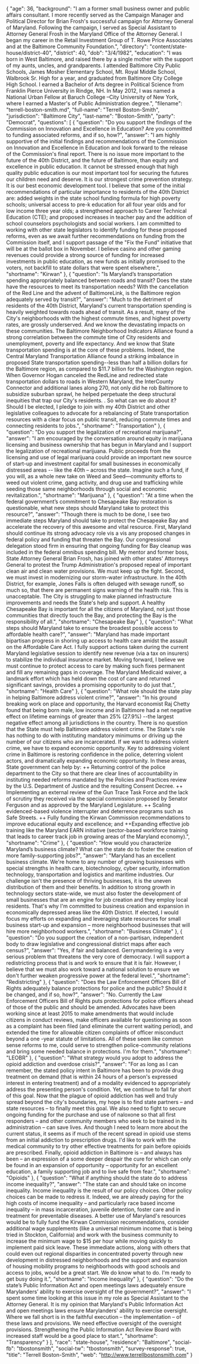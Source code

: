 {
  "age": 36,
  "background": "I am a former small business owner and public affairs consultant. I more recently served as the Campaign Manager and Political Director for Brian Frosh's successful campaign for Attorney General of Maryland. Following the campaign, I served as Special Assistant to Attorney General Frosh in the Maryland Office of the Attorney General. I began my career in the Retail Investment Group of T. Rowe Price Associates and at the Baltimore Community Foundation.",
  "directory": "content/state-house/district-40",
  "district": 40,
  "dob": "3/4/1982",
  "education": "I was born in West Baltimore, and raised there by a single mother with the support of my aunts, uncles, and grandparents. I attended Baltimore City Public Schools, James Mosher Elementary School, Mt. Royal Middle School, Walbrook Sr. High for a year, and graduated from Baltimore City College High School. I earned a Bachelor of Arts degree in Political Science from Franklin Pierce University in Rindge, NH. In May 2012, I was named a National Urban Fellow at Baruch College –City University of New York, where I earned a Master's of Public Administration degree.",
  "filename": "terrell-boston-smith.md",
  "full-name": "Terrell Boston-Smith",
  "jurisdiction": "Baltimore City",
  "last-name": "Boston-Smith",
  "party": "Democrat",
  "questions": [
    {
      "question": "Do you support the findings of the Commission on Innovation and Excellence in Education? Are you committed to funding associated reforms, and if so, how?",
      "answer": "I am highly supportive of the initial findings and recommendations of the Commission on Innovation and Excellence in Education and look forward to the release of the Commission's final report.  There is no issue more important to the future of the 40th District, and the future of Baltimore, than equity and excellence in public education.  It cannot be stressed enough that high quality public education is our most important tool for securing the futures our children need and deserve.  It is our strongest crime prevention strategy. It is our best economic development tool.  I believe that some of the initial recommendations of particular importance to residents of the 40th District are:  added weights in the state school funding formula for high poverty schools; universal access to pre-k education for all four year olds and for low income three year olds; a strengthened approach to Career Technical Education (CTE); and proposed increases in teacher pay and the addition of school counselors psychologists and social workers.  I am committed to working with other state legislators to identify funding for these proposed reforms, even as we await further recommendations on funding from the Commission itself, and I support passage of the \"Fix the Fund\" initiative that will be at the ballot box in November.  I believe casino and other gaming revenues could provide a strong source of funding for increased investments in public education, as new funds as initially promised to the voters, not backfill to state dollars that were spent elsewhere.",
      "shortname": "Kirwan"
    },
    {
      "question": "Is Maryland’s transportation spending appropriately balanced between roads and transit? Does the state have the resources to meet its transportation needs? With the cancellation of the Red Line and the advent of BaltimoreLink, is the Baltimore region adequately served by transit?",
      "answer": "Much to the detriment of residents of the 40th District, Maryland's current transportation spending is heavily weighted towards roads ahead of transit.  As a result, many of the City's neighborhoods with the highest commute times, and highest poverty rates, are grossly underserved.  And we know the devastating impacts on these communities.  The Baltimore Neighborhood Indicators Alliance found a strong correlation between the commute time of City residents and unemployment, poverty and life expectancy.  And we know that State transportation spending is at the core of these problems.  Indeed, the Central Maryland Transportation Alliance found a striking imbalance in proposed State transportation spending--less than half a billion dollars for the Baltimore region, as compared to $11.7 billion for the Washington region. When Governor Hogan canceled the RedLine and redirected state transportation dollars to roads in Western Maryland, the InterCounty Connector and additional lanes along 270, not only did he rob Baltimore to subsidize suburban sprawl, he helped perpetuate the deep structural inequities that trap our City's residents. .     So what can we do about it? Should I be elected, I pledge to join with my 40th District and other legislative colleagues to advocate for a rebalancing of State transportation resources with a clear focus on public transit, reducing commute times and connecting residents to jobs.",
      "shortname": "Transportation"
    },
    {
      "question": "Do you support the legalization of recreational marijuana?",
      "answer": "I am encouraged by the conversation around equity in marijuana licensing and business ownership that has begun in Maryland and I support the legalization of recreational marijuana.  Public proceeds from the licensing and use of legal marijuana could provide an important new source of start-up and investment capital for small businesses in economically distressed areas  -- like the 40th – across the state.   Imagine such a fund, if you will, as a whole new take on Weed and Seed—community efforts to weed out violent crime, gang activity, and drug use and trafficking while seeding those same neighborhoods through social and economic revitalization.",
      "shortname": "Marijuana"
    },
    {
      "question": "At a time when the federal government’s commitment to Chesapeake Bay restoration is questionable, what new steps should Maryland take to protect this resource?",
      "answer": "Though there is much to be done, I see two immediate steps Maryland should take to protect the Chesapeake Bay and accelerate the recovery of this awesome and vital resource.  First, Maryland should continue its strong advocacy role vis a vis any proposed changes in federal policy and funding that threaten the Bay.  Our congressional delegation stood firm in ensuring that ongoing funding for Bay cleanup was included in the federal omnibus spending bill. My mentor and former boss, State Attorney General Brian Frosh, has joined with other states' Attorneys General to protest the Trump Administration's proposed repeal of important clean air and clean water provisions. We must keep up the fight.  Second, we must invest in modernizing our storm-water infrastructure. In the 40th District, for example, Jones Falls is often deluged with sewage runoff, so much so, that there are permanent signs warning of the health risk. This is unacceptable.  The City is struggling to make planned infrastructure improvements and needs the State's help and support.  A healthy Chesapeake Bay is important for all the citizens of Maryland, not just those communities that directly touch the Bay, and protecting the Bay is the responsibility of all.",
      "shortname": "Chesapeake Bay"
    },
    {
      "question": "What steps should Maryland take to ensure the broadest possible access to affordable health care?",
      "answer": "Maryland has made important bipartisan progress in shoring up access to health care amidst the assault on the Affordable Care Act.  I fully support actions taken during the current Maryland legislative session to identify new revenue (via a tax on insurers) to stabilize the individual insurance market.  Moving forward, I believe we must continue to protect access to care by making such fixes permanent and fill any remaining gaps in coverage.  The Maryland Medicaid waiver, a landmark effort which has held down the cost of care and returned significant savings, provides a promising opportunity to do just that.",
      "shortname": "Health Care"
    },
    {
      "question": "What role should the state play in helping Baltimore address violent crime?",
      "answer": "In his ground breaking work on place and opportunity, the Harvard economist Raj Chetty found that being born male, low income and in Baltimore had a net negative effect on lifetime earnings of greater than 25% (27.9%) --the largest negative effect among all jurisdictions in the country.    There is no question that the State must help Baltimore address violent crime. The State's role has nothing to do with instituting mandatory minimums or driving up the number of our citizens who are incarcerated. If we want to address violent crime, we have to expand economic opportunity.  Key to addressing violent crime in Baltimore is restoring confidence in the police, deterring violent actors, and dramatically expanding economic opportunity.   In these areas, State government can help by: ++ Returning control of the police department to the City so that there are clear lines of accountability in instituting needed reforms mandated by the Policies and Practices review by the U.S. Department of Justice and the resulting Consent Decree.  ++ Implementing an external review of the Gun Trace Task Force and the lack of scrutiny they received via the special commission proposed by Senator Ferguson and as approved by the Maryland Legislature.   ++ Scaling evidenced-based violence interrupter and deterrence programs such as Safe Streets.  ++ Fully funding the Kirwan Commission recommendations to improve educational equity and excellence; and  ++Expanding effective job training like the Maryland EARN initiative (sector-based workforce training that leads to career track job in growing areas of the Maryland economy).",
      "shortname": "Crime"
    },
    {
      "question": "How would you characterize Maryland’s business climate? What can the state do to foster the creation of more family-supporting jobs?",
      "answer": "Maryland has an excellent business climate.  We're home to any number of growing businesses with special strengths in health care, biotechnology, cyber security, information technology, transportation and logistics and maritime industries.  Our challenge isn't the presence of thriving businesses, it is the uneven distribution of them and their benefits.  In addition to strong growth in technology sectors state-wide, we must also foster the development of small businesses that are an engine for job creation and they employ local residents. That's why I'm committed to business creation and expansion in economically depressed areas like the 40th District.  If elected, I would focus my efforts on expanding and leveraging state resources for small business start-up and expansion – more neighborhood businesses that will hire more neighborhood workers.",
      "shortname": "Business Climate"
    },
    {
      "question": "Do you support the creation of a non-partisan, independent body to draw legislative and congressional district maps after each census?",
      "answer": "Yes, if fair and balanced.  Gerrymandering is a very serious problem that threatens the very core of democracy. I will support a redistricting process that is and work to ensure that it is fair. However, I believe that we must also work toward a national solution to ensure we don't further weaken progressive power at the federal level.",
      "shortname": "Redistricting"
    },
    {
      "question": "Does the Law Enforcement Officers Bill of Rights adequately balance protections for police and the public? Should it be changed, and if so, how?",
      "answer": "No.  Currently the Law Enforcement Officers Bill of Rights puts protections for police officers ahead of those of the public and should be amended.  Advocates have been working since at least 2015 to make amendments that would include citizens in conduct reviews, make officers available for questioning as soon as a complaint has been filed (and eliminate the current waiting period), and extended the time for allowable citizen complaints of officer misconduct beyond a one -year statute of limitations.   All of these seem like common sense reforms to me, could serve to strengthen police-community relations and bring some needed balance in protections.  I'm for them.",
      "shortname": "LEOBR"
    },
    {
      "question": "What strategy would you adopt to address the opioid addiction and overdose crisis?",
      "answer": "For as long as I can remember, the stated policy intent in Baltimore has been to provide drug treatment on demand (that is within 24 hours of a person's expressed interest in entering treatment) and of a modality evidenced to appropriately address the presenting person's condition. Yet, we continue to fall far short of this goal.  Now that the plague of opioid addiction has well and truly spread beyond the city's boundaries, my hope is to find state partners – and state resources – to finally meet this goal. We also need to fight to secure ongoing funding for the purchase and use of naloxone so that all first responders – and other community members who seek to be trained in its administration – can save lives.  And though I need to learn more about the current status, it seems as if much of the recent spread in opioid use stems from an initial addiction to prescription drugs.  I'd like to work with the medical community to try other effective treatments for pain before opioids are prescribed. Finally, opioid addiction in Baltimore is – and always has been – an expression of a some deeper despair the cure for which can only be found in an expansion of opportunity – opportunity for an excellent education, a family supporting job and to live safe from fear.",
      "shortname": "Opioids"
    },
    {
      "question": "What if anything should the state do to address income inequality?",
      "answer": "The state can and should take on income inequality.  Income inequality is the result of our policy choices.  Other policy choices can be made to redress it.  Indeed, we are already paying for the high costs of income inequality – and particularly race based income inequality – in mass incarceration, juvenile detention, foster care and in treatment for preventable diseases.  A better use of Maryland's resources would be to fully fund the Kirwan Commission recommendations, consider additional wage supplements (like a universal minimum income that is being tried in Stockton, California) and work with the business community to increase the minimum wage to $15 per hour while moving quickly to implement paid sick leave.  These immediate actions, along with others that could even out regional disparities in concentrated poverty through new development in distressed neighborhoods and the support and expansion of housing mobility programs to neighborhoods with good schools and access to jobs, would be a great start.  We do know what to do. I'm ready to get busy doing it.",
      "shortname": "Income inequality"
    },
    {
      "question": "Do the state’s Public Information Act and open meetings laws adequately ensure Marylanders’ ability to exercise oversight of the government?",
      "answer": "I spent some time looking at this issue in my role as Special Assistant to the Attorney General.  It is my opinion that Maryland's Public Information Act and open meetings laws ensure Marylanders' ability to exercise oversight.  Where we fall short is in the faithful execution – the implementation – of these laws and provisions.  We need effective oversight of the oversight provisions.  Strengthening the Public Information Act Review Board with increased staff would be a good place to start.",
      "shortname": "Transparency"
    }
  ],
  "race": "state-house",
  "residence": "Baltimore",
  "social-fb": "tbostonsmith",
  "social-tw": "tbostonsmith",
  "survey-response": true,
  "title": "Terrell Boston-Smith",
  "web": "http://www.terrellbostonsmith.com"
}
